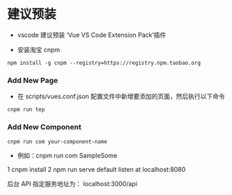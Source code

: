 # 建议预装

- vscode 建议预装 ‘Vue VS Code Extension Pack’插件

- 安装淘宝 cnpm

```
npm install -g cnpm --registry=https://registry.npm.taobao.org
```

### Add New Page

- 在 scripts/vues.conf.json 配置文件中新增要添加的页面，然后执行以下命令

```
cnpm run tep
```

### Add New Component

```
cnpm run com your-component-name
```

- 例如：cnpm run com SampleSome

1 cnpm install
2 npm run serve
default listen at localhost:8080

后台 API 指定服务地址为：
localhost:3000/api
